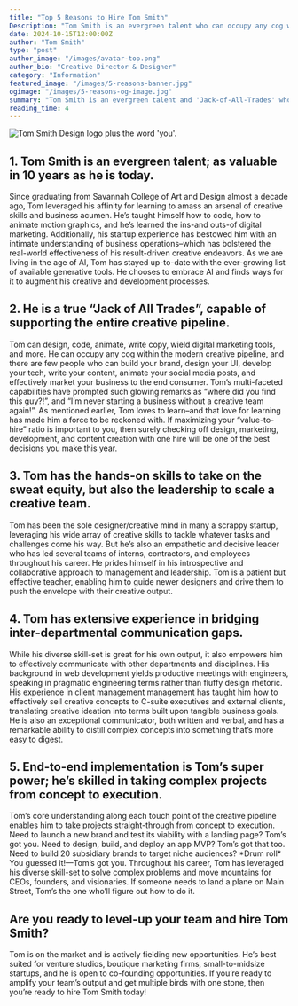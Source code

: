 ```yaml
---
title: "Top 5 Reasons to Hire Tom Smith"
Description: "Tom Smith is an evergreen talent who can occupy any cog within the creative pipeline and facilitate end-to-end implementation of complex projects. Go ahead and hire Tom Smith today!"
date: 2024-10-15T12:00:00Z
author: "Tom Smith"
type: "post"
author_image: "/images/avatar-top.png"
author_bio: "Creative Director & Designer"
category: "Information"
featured_image: "/images/5-reasons-banner.jpg"
ogimage: "/images/5-reasons-og-image.jpg"
summary: "Tom Smith is an evergreen talent and 'Jack-of-All-Trades' who can occupy any cog within the creative pipeline and supercharge your creative output."
reading_time: 4
---
```


<img class="rounded-lg" src="/images/5-reasons-og-image.jpg" alt="Tom Smith Design logo plus the word 'you'.">

<h2 class="text-2xl font-bold text-gunmetal">1. Tom Smith is an evergreen talent; as valuable in 10 years as he is today.</h2>

<p class="text-gunmetal">Since graduating from Savannah College of Art and Design almost a decade ago, Tom leveraged his affinity for learning to amass an arsenal of creative skills and business acumen. He’s taught himself how to code, how to animate motion graphics, and he’s learned the ins-and outs-of digital marketing. Additionally, his startup experience has bestowed him with an intimate understanding of business operations–which has bolstered the real-world effectiveness of his result-driven creative endeavors. As we are living in the age of AI, Tom has stayed up-to-date with the ever-growing list of available generative tools. He chooses to embrace AI and finds ways for it to augment his creative and development processes.</p>

<h2 class="text-2xl font-bold text-gunmetal">2. He is a true “Jack of All Trades”, capable of supporting the entire creative pipeline.</h2>

<p class="text-gunmetal">Tom can design, code, animate, write copy, wield digital marketing tools, and more. He can occupy any cog within the modern creative pipeline, and there are few people who can build your brand, design your UI, develop your tech, write your content, animate your social media posts, and effectively market your business to the end consumer. Tom’s multi-faceted capabilities have prompted such glowing remarks as “where did you find this guy?!”, and “I’m never starting a business without a creative team again!”. As mentioned earlier, Tom loves to learn–and that love for learning has made him a force to be reckoned with. If maximizing your “value-to-hire” ratio is important to you, then surely checking off design, marketing, development, and content creation with one hire will be one of the best decisions you make this year.</p>

<h2 class="text-2xl font-bold text-gunmetal">3. Tom has the hands-on skills to take on the sweat equity, but also the leadership to scale a creative team.</h2>

<p class="text-gunmetal">Tom has been the sole designer/creative mind in many a scrappy startup, leveraging his wide array of creative skills to tackle whatever tasks and challenges come his way. But he’s also an empathetic and decisive leader who has led several teams of interns, contractors, and employees throughout his career. He prides himself in his introspective and collaborative approach to management and leadership. Tom is a patient but effective teacher, enabling him to guide newer designers and drive them to push the envelope with their creative output.</p>

<h2 class="text-2xl font-bold text-gunmetal">4. Tom has extensive experience in bridging inter-departmental communication gaps.</h2>

<p class="text-gunmetal">While his diverse skill-set is great for his own output, it also empowers him to effectively communicate with other departments and disciplines. His background in web development yields productive meetings with engineers, speaking in pragmatic engineering terms rather than fluffy design rhetoric. His experience in client management management has taught him how to effectively sell creative concepts to C-suite executives and external clients, translating creative ideation into terms built upon tangible business goals. He is also an exceptional communicator, both written and verbal, and has a remarkable ability to distill complex concepts into something that’s more easy to digest.</p>

<h2 class="text-2xl font-bold text-gunmetal">5. End-to-end implementation is Tom’s super power; he’s skilled in taking complex projects from concept to execution.</h2>

<p class="text-gunmetal">Tom’s core understanding along each touch point of the creative pipeline enables him to take projects straight-through from concept to execution. Need to launch a new brand and test its viability with a landing page? Tom’s got you. Need to design, build, and deploy an app MVP? Tom’s got that too. Need to build 20 subsidiary brands to target niche audiences? *Drum roll* You guessed it!—Tom’s got you. Throughout his career, Tom has leveraged his diverse skill-set to solve complex problems and move mountains for CEOs, founders, and visionaries. If someone needs to land a plane on Main Street, Tom’s the one who’ll figure out how to do it. </p>

<h2 class="text-2xl font-bold text-gunmetal">Are you ready to level-up your team and hire Tom Smith?</h2>

<p class="text-gunmetal">Tom is on the market and is actively fielding new opportunities. He’s best suited for venture studios, boutique marketing firms, small-to-midsize startups, and he is open to co-founding opportunities. If you’re ready to amplify your team’s output and get multiple birds with one stone, then you’re ready to hire Tom Smith today!</p>